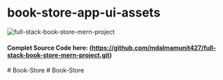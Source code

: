 # book-store-app-ui-assets
![full-stack-book-store-mern-project](./assets/github-cover.png)

#### Complet Source Code here: (https://github.com/mdalmamunit427/full-stack-book-store-mern-project.git)
#   B o o k - S t o r e  
 #   B o o k - S t o r e  
 